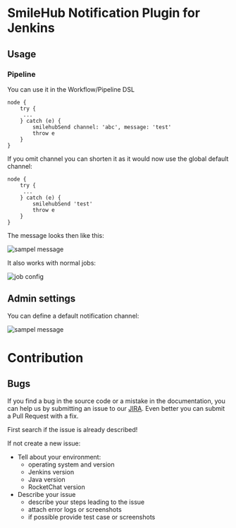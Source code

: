 # SmileHub Notification Plugin for Jenkins

## Usage

### Pipeline

You can use it in the Workflow/Pipeline DSL
```
node {
    try {
     ...
    } catch (e) {
        smilehubSend channel: 'abc', message: 'test'
        throw e
    }
}
```
If you omit channel you can shorten it as it would now use the global default channel:
```
node {
    try {
     ...
    } catch (e) {
        smilehubSend 'test'
        throw e
    }
}
```

The message looks then like this:

![sampel message](rocket_sample_message.png)

It also works with normal jobs:


![job config](rocket_job_config.png)

## Admin settings

You can define a default notification channel:


![sampel message](rocket_admin_settings.png)

# Contribution

## Bugs

If you find a bug in the source code or a mistake in the documentation, you can help us by
submitting an issue to our [JIRA](https://issues.jenkins-ci.org/browse/JENKINS-39690?jql=project%20%3D%20JENKINS%20AND%20component%20%3D%20rocket-chat-notifier-plugin). Even better you can submit a Pull Request
with a fix.

First search if the issue is already described!

If not create a new issue:

* Tell about your environment:
  * operating system and version
  * Jenkins version
  * Java version
  * RocketChat version
* Describe your issue
  * describe your steps leading to the issue
  * attach error logs or screenshots
  * if possible provide test case or screenshots
